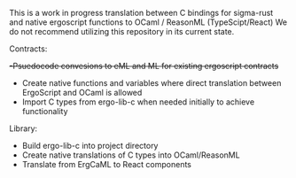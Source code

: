 This is a work in progress translation between C bindings for sigma-rust and native ergoscript functions to OCaml / ReasonML (TypeScipt/React)
We do not recommend utilizing this repository in its current state.

Contracts:

~~-Psuedocode convesions to eML and ML for existing ergoscript contracts~~
- Create native functions and variables where direct translation between ErgoScript and OCaml is allowed
- Import C types from ergo-lib-c when needed initially to achieve functionality

Library:
- Build ergo-lib-c into project directory
- Create native translations of C types into OCaml/ReasonML
- Translate from ErgCaML to React components

